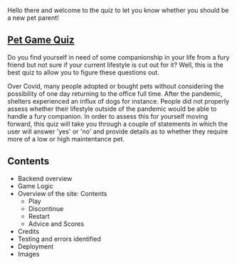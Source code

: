 Hello there and welcome to the quiz to let you know whether you should be a new pet parent!
## [Pet Game Quiz](https://pet-game-quiz.herokuapp.com/)

<p>Do you find yourself in need of some companionship in your life from a fury friend but not sure if your current lifestyle is cut out for it?
Well, this is the best quiz to allow you to figure these questions out.</p>

<p>Over Covid, many people adopted or bought pets without considering the possibility of one day returning to the office full time. After the pandemic,
shelters experienced an influx of dogs for instance. People did not properly assess whether their lifestyle outside of the pandemic would be able 
to handle a fury companion. In order to assess this for yourself moving forward, this quiz will take you through a couple of statements in which 
the user will answer 'yes' or 'no' and provide details as to whether they require more of a low or high maintentance pet.</p>

## Contents
* Backend overview
* Game Logic
* Overview of the site: Contents
     + Play
     + Discontinue
     + Restart
     + Advice and Scores
* Credits
* Testing and errors identified
* Deployment
* Images 

